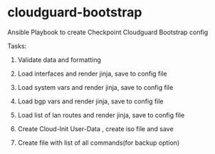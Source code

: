 # cloudguard-bootstrap
Ansible Playbook to create Checkpoint Cloudguard Bootstrap config

Tasks:

1. Validate data and formatting 

2. Load interfaces and render jinja, save to config file

3. Load system vars and render jinja, save to config file

4. Load bgp vars and render jinja, save to config file
 
5. Load list of lan routes and render jinja, save to config file
 
6. Create Cloud-Init User-Data , create iso file and save

7. Create file with list of all commands(for backup option)


